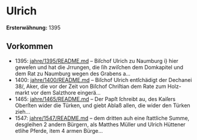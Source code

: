 # Ulrich

**Ersterwähnung:** 1395

## Vorkommen
- 1395: [jahre/1395/README.md](../jahre/1395/README.md) – Biſchof Ulrich zu Naumburg i} hier geweſen und hat
die Jrrungen, die ſih zwiſchen dem Domkapitel und dem
Rat zu Naumburg wegen des Grabens a...
- 1400: [jahre/1400/README.md](../jahre/1400/README.md) – Biſchof Ulrich entſchädigt der Dechanei 38/, Aker, die
vor der Zeit von Biſchof Chriſtian dem Rate zum Holz-
markt vor dem Salzthore eingerä...
- 1465: [jahre/1465/README.md](../jahre/1465/README.md) – Der Papſt ſchreibt au<h an Graf Ulrich von
Grafene>, des Kaiſers Oberſten wider die Türken, und
giebt Ablaß allen, die wider den Türken zieh...
- 1547: [jahre/1547/README.md](../jahre/1547/README.md) – dem dritten auh eine ſtattliche Summe, desgleihen 2
andern Bürgern, als Matthes Müller und Ulrich Hüttener
etlihe Pferde, item 4 armen Bürge...
